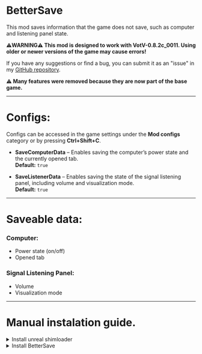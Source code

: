 # **BetterSave**
This mod saves information that the game does not save, such as computer and listening panel state.

**⚠️WARNING⚠️ This mod is designed to work with VotV-0.8.2c_0011. Using older or newer versions of the game may cause errors!**  

If you have any suggestions or find a bug, you can submit it as an "issue" in my [GitHub repository](https://github.com/Acitulen/BetterSave).

**⚠️ Many features were removed because they are now part of the base game.**

---

# Configs:
Configs can be accessed in the game settings under the **Mod configs** category or by pressing **Ctrl+Shift+C**.

- **SaveComputerData** – Enables saving the computer’s power state and the currently opened tab.  
  **Default:** `true`

- **SaveListenerData** – Enables saving the state of the signal listening panel, including volume and visualization mode.  
  **Default:** `true` 

---

# **Saveable data**: 
### Computer:
- Power state (on/off)  
- Opened tab

### Signal Listening Panel:
- Volume  
- Visualization mode

---

# **Manual instalation guide**.

<details>
<summary>Install unreal shimloader</summary>

1. Copy `dwmapi.dll` into the `GAME/Binaries/Win64` directory. Its new path should be `GAME/Binaries/Win64/dwmapi.dll`.
2. Copy the contents of the `UE4SS` folder in the package into `GAME/Binaries/Win64`.

`GAME/Binaries/Win64` should now contain the following *new* files and folders:
- `GAME-Win64-Shipping.exe`
- `ue4ss.dll`
- `UE4SS-settings.ini`
- `dwmapi.dll` ← *This is the unreal-shimloader binary. It will load UE4SS for you.*
- `Mods/`
</details>

<details>
<summary>Install BetterSave</summary>

1. Copy `BetterSave.pak` from the `pak` folder to `GAME/Content/Paks/LogicMods` directory. 
</details>

